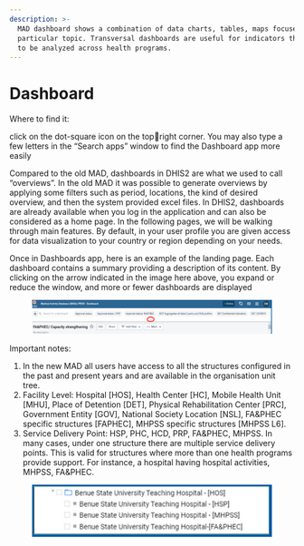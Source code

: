 ```yaml
---
description: >-
  MAD dashboard shows a combination of data charts, tables, maps focused on a
  particular topic. Transversal dashboards are useful for indicators that need
  to be analyzed across health programs.
---
```


# Dashboard

Where to find it:&#x20;

click on the dot-square icon on the topright corner. You may also type a few letters in the “Search apps” window to find the Dashboard app more easily

Compared to the old MAD, dashboards in DHIS2 are what we used to call “overviews”. In the old MAD it was possible to generate overviews by applying some filters such as period, locations, the kind of desired overview, and then the system provided excel files. In DHIS2, dashboards are already available when you log in the application and can also be considered as a home page. In the following pages, we will be walking through main features. By default, in your user profile you are given access for data visualization to your country or region depending on your needs.

Once in Dashboards app, here is an example of the landing page. Each dashboard contains a summary providing a description of its content. By clicking on the arrow indicated in the image here above, you expand or reduce the window, and more or fewer dashboards are displayed

<figure><img src="../.gitbook/assets/image (12) (3).png" alt=""><figcaption></figcaption></figure>

Important notes:

1. In the new MAD all users have access to all the structures configured in the past and present years and are available in the organisation unit tree.
2. Facility Level: Hospital \[HOS], Health Center \[HC], Mobile Health Unit \[MHU], Place of Detention \[DET], Physical Rehabilitation Center \[PRC], Government Entity \[GOV], National Society Location \[NSL], FA\&PHEC specific structures \[FAPHEC], MHPSS specific structures \[MHPSS L6].
3. Service Delivery Point: HSP, PHC, HCD, PRP, FA\&PHEC, MHPSS. In many cases, under one structure there are multiple service delivery points. This is valid for structures where more than one health programs provide support. For instance, a hospital having hospital activities, MHPSS, FA\&PHEC.

<figure><img src="../.gitbook/assets/image (21) (3).png" alt=""><figcaption></figcaption></figure>
